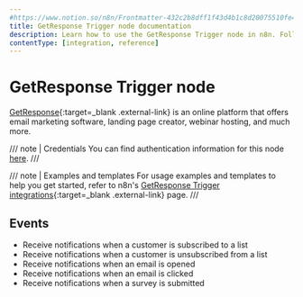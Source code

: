 ```yaml
---
#https://www.notion.so/n8n/Frontmatter-432c2b8dff1f43d4b1c8d20075510fe4
title: GetResponse Trigger node documentation
description: Learn how to use the GetResponse Trigger node in n8n. Follow technical documentation to integrate GetResponse Trigger node into your workflows.
contentType: [integration, reference]
---
```


# GetResponse Trigger node

[GetResponse](https://www.getresponse.com/){:target=_blank .external-link} is an online platform that offers email marketing software, landing page creator, webinar hosting, and much more.

/// note | Credentials
You can find authentication information for this node [here](/integrations/builtin/credentials/getresponse/).
///

///  note  | Examples and templates
For usage examples and templates to help you get started, refer to n8n's [GetResponse Trigger integrations](https://n8n.io/integrations/getresponse-trigger/){:target=_blank .external-link} page.
///

## Events

- Receive notifications when a customer is subscribed to a list
- Receive notifications when a customer is unsubscribed from a list
- Receive notifications when an email is opened
- Receive notifications when an email is clicked
- Receive notifications when a survey is submitted

